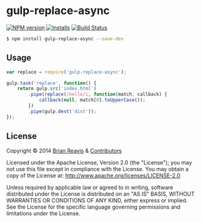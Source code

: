 # gulp-replace-async
[![NPM version](http://img.shields.io/npm/v/gulp-replace-async.svg)](https://www.npmjs.org/package/gulp-replace-async)
[![Installs](http://img.shields.io/npm/dm/gulp-replace-async.svg)](https://www.npmjs.org/package/gulp-replace-async)
[![Build Status](http://img.shields.io/travis/naturalatlas/gulp-replace-async/master.svg)](https://travis-ci.org/naturalatlas/gulp-replace-async)

```sh
$ npm install gulp-replace-async --save-dev
```

## Usage

```js
var replace = require('gulp-replace-async');

gulp.task('replace', function() {
    return gulp.src('index.html')
        .pipe(replace(/hello/i, function(match, callback) {
            callback(null, match[0].toUpperCase());
        })
        .pipe(gulp.dest('dist'));
});
```

## License

Copyright &copy; 2014 [Brian Reavis](https://github.com/brianreavis) & [Contributors](https://github.com/naturalatlas/gulp-replace-async/graphs/contributors)

Licensed under the Apache License, Version 2.0 (the "License"); you may not use this file except in compliance with the License. You may obtain a copy of the License at: http://www.apache.org/licenses/LICENSE-2.0

Unless required by applicable law or agreed to in writing, software distributed under the License is distributed on an "AS IS" BASIS, WITHOUT WARRANTIES OR CONDITIONS OF ANY KIND, either express or implied. See the License for the specific language governing permissions and limitations under the License.
